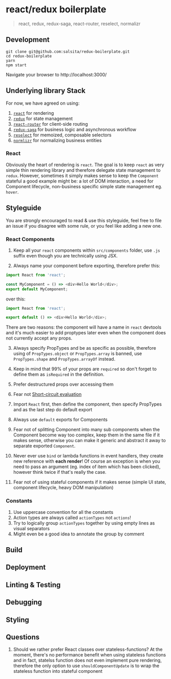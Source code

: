 # react/redux boilerplate

> react, redux, redux-saga, react-router, reselect, normalizr

## Development

```
git clone git@github.com:salsita/redux-boilerplate.git
cd redux-boilerplate
yarn
npm start
```

Navigate your browser to http://localhost:3000/

## Underlying library Stack

For now, we have agreed on using:

1. [`react`](https://facebook.github.io/react/) for rendering
2. [`redux`](http://redux.js.org/) for state management
3. [`react-router`](https://react-router.now.sh/) for client-side routing
4. [`redux-saga`](https://github.com/yelouafi/redux-saga) for business logic and asynchronous workflow
5. [`reselect`](https://github.com/reactjs/reselect) for memoized, composable selectors
6. [`normlizr`](https://github.com/paularmstrong/normalizr) for normalizing business entities

### React

Obviously the heart of rendering is `react`. The goal is to keep `react` as very simple thin rendering library and therefore delegate state management to `redux`. However, sometimes it simply makes sense to keep the `Component` stateful a good example might be: a lot of DOM interaction, a need for Component lifecycle, non-business specific simple state management eg. `hover`.

## Styleguide

You are strongly encouraged to read & use this styleguide, feel free to file an issue if you disagree with some rule, or you feel like adding a new one.

### React Components
1. Keep all your `react` components within `src/components` folder, use `.js` suffix even though you are technically using JSX.

2. Always name your component before exporting, therefore prefer this:
  ```javascript
  import React from 'react';

  const MyComponent = () => <div>Hello World</div>;
  export default MyComponent;
  ```

  over this:
  ```javascript
  import React from 'react';

  export default () => <div>Hello World</div>;
  ```

  There are two reasons: the component will have a name in `react` devtools and it's much easier to add proptypes later even when the component does not currently accept any props.

3. Always specify PropTypes and be as specific as possible, therefore using of `PropTypes.object` or `PropTypes.array` is banned, use `PropTypes.shape` and `PropTypes.arrayOf` instead.

4. Keep in mind that 99% of your props are `required` so don't forget to define them as `isRequired` in the definition.

5. Prefer destructured props over accessing them

6. Fear not [Short-circuit evaluation](https://developer.mozilla.org/cs/docs/Web/JavaScript/Reference/Operators/Logical_Operators#Short-circuit_evaluation)

7. Import `React` first, then define the component, then specify PropTypes and as the last step do default export

8. Always use `default` exports for Components

9. Fear not of splitting Component into many sub components when the Component become way too complex, keep them in the same file if it makes sense, otherwise you can make it generic and abstract it away to separate exported `Component`.

10. Never ever use `bind` or lambda functions in event handlers, they create new reference with **each render**! Of course an exception is when you need to pass an argument (eg. index of item which has been clicked), however think twice if that's really the case.

11. Fear not of using stateful components if it makes sense (simple UI state, component lifecycle, heavy DOM manipulation)

### Constants

1. Use uppercase convention for all the constants
2. Action types are always called `actionTypes` not `actions`!
3. Try to logically group `actionTypes` together by using empty lines as visual separators
4. Might even be a good idea to annotate the group by comment

## Build

## Deployment

## Linting & Testing

## Debugging

## Styling

## Questions

1. Should we rather prefer React classes over stateless-functions? At the moment, there's no performance benefit when using stateless functions and in fact, statelss function does not even implement pure rendering, therefore the only option to use `shouldComponentUpdate` is to wrap the stateless function into stateful component
